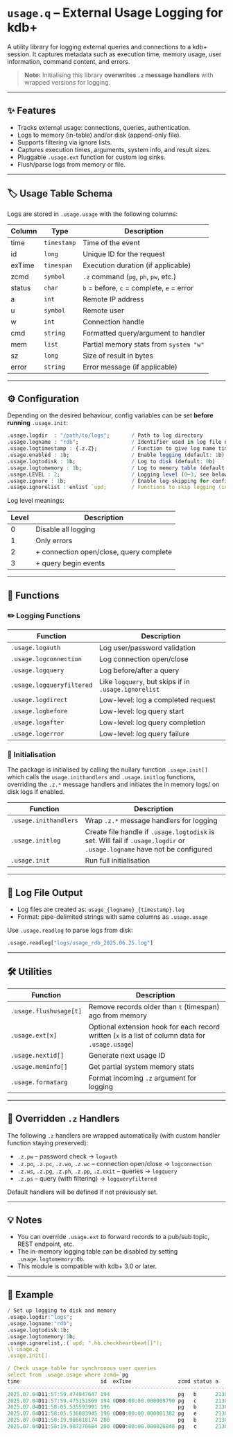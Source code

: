 # `usage.q` – External Usage Logging for kdb+

A utility library for logging external queries and connections to a kdb+ session. It captures metadata such as execution time, memory usage, user information, command content, and errors.

> **Note:** Initialising this library **overwrites `.z` message handlers** with wrapped versions for logging.

---

## :sparkles: Features

- Tracks external usage: connections, queries, authentication.
- Logs to memory (in-table) and/or disk (append-only file).
- Supports filtering via ignore lists.
- Captures execution times, arguments, system info, and result sizes.
- Pluggable `.usage.ext` function for custom log sinks.
- Flush/parse logs from memory or file.

---

## :label: Usage Table Schema

Logs are stored in `.usage.usage` with the following columns:

| Column   | Type      | Description                               |
|----------|-----------|-------------------------------------------|
| time     | `timestamp` | Time of the event                       |
| id       | `long`     | Unique ID for the request                |
| exTime   | `timespan` | Execution duration (if applicable)       |
| zcmd     | `symbol`   | `.z` command (`pg`, `ph`, `pw`, etc.)    |
| status   | `char`     | `b` = before, `c` = complete, `e` = error |
| a        | `int`      | Remote IP address                        |
| u        | `symbol`   | Remote user                              |
| w        | `int`      | Connection handle                        |
| cmd      | `string`   | Formatted query/argument to handler      |
| mem      | `list`     | Partial memory stats from `system "w"`   |
| sz       | `long`     | Size of result in bytes                  |
| error    | `string`   | Error message (if applicable)            |

---

## :gear: Configuration

Depending on the desired behaviour, config variables can be set **before running** `.usage.init`:

```q
.usage.logdir  : "/path/to/logs";       / Path to log directory
.usage.logname : "rdb";                 / Identifier used in log file name: usage_{logname}_{timestamp}.log
.usage.logtimestamp : {.z.Z};           / Function to give log name timestamp suffix (default: {[] :.z.D;})
.usage.enabled : 1b;                    / Enable logging (default: 1b)
.usage.logtodisk : 1b;                  / Log to disk (default: 0b)
.usage.logtomemory : 1b;                / Log to memory table (default: 1b)
.usage.LEVEL : 2;                       / Logging level (0–3, see below) (default: 3)
.usage.ignore : 1b;                     / Enable log-skipping for configured functions (default: 1b)
.usage.ignorelist : enlist `upd;        / Functions to skip logging (in .z.ps only)
```

Log level meanings:

| Level | Description                                     |
|-------|-------------------------------------------------|
| 0     | Disable all logging                             |
| 1     | Only errors                                     |
| 2     | + connection open/close, query complete         |
| 3     | + query begin events                            |

---

## :wrench: Functions

### :pencil2: Logging Functions

| Function                  | Description                                          |
|---------------------------|------------------------------------------------------|
| `.usage.logauth`          | Log user/password validation                         |
| `.usage.logconnection`    | Log connection open/close                            |
| `.usage.logquery`         | Log before/after a query                             |
| `.usage.logqueryfiltered` | Like `logquery`, but skips if in `.usage.ignorelist` |
| `.usage.logdirect`        | Low-level: log a completed request                   |
| `.usage.logbefore`        | Low-level: log query start                           |
| `.usage.logafter`         | Low-level: log query completion                      |
| `.usage.logerror`         | Low-level: log query failure                         |

### :rocket: Initialisation

The package is initialised by calling the nullary function `.usage.init[]` which calls the `usage.inithandlers` and `.usage.initlog` functions, overriding the `.z.*` message handlers 
and initiates the in memory logs/ on disk logs if enabled.

| Function              | Description                                                                                                              |
|-----------------------|--------------------------------------------------------------------------------------------------------------------------|
| `.usage.inithandlers` | Wrap `.z.*` message handlers for logging                                                                                 |
| `.usage.initlog`      | Create file handle if `.usage.logtodisk` is set. Will fail if `.usage.logdir` or `.usage.logname` have not be configured |
| `.usage.init`         | Run full initialisation                                                                                                  |


---

## :memo: Log File Output

- Log files are created as: `usage_{logname}_{timestamp}.log`
- Format: pipe-delimited strings with same columns as `.usage.usage`

Use `.usage.readlog` to parse logs from disk:

```q
.usage.readlog["logs/usage_rdb_2025.06.25.log"]
```

---

## :hammer_and_wrench: Utilities

| Function               | Description                                                                                       |
|------------------------|---------------------------------------------------------------------------------------------------|
| `.usage.flushusage[t]` | Remove records older than `t` (timespan) ago from memory                                          |
| `.usage.ext[x]`        | Optional extension hook for each record written (`x` is a list of column data for `.usage.usage`) |
| `.usage.nextid[]`      | Generate next usage ID                                                                            |
| `.usage.meminfo[]`     | Get partial system memory stats                                                                   |
| `.usage.formatarg`     | Format incoming `.z` argument for logging                                                         |

---

## :arrows_counterclockwise: Overridden `.z` Handlers

The following `.z` handlers are wrapped automatically (with custom handler function staying preserved):

- `.z.pw` – password check → `logauth`
- `.z.po`, `.z.pc`, `.z.wo`, `.z.wc` – connection open/close → `logconnection`
- `.z.ws`, `.z.pg`, `.z.ph`, `.z.pp`, `.z.exit` – queries → `logquery`
- `.z.ps` – query (with filtering) → `logqueryfiltered`

Default handlers will be defined if not previously set.

---

## :bulb: Notes

- You can override `.usage.ext` to forward records to a pub/sub topic, REST endpoint, etc.
- The in-memory logging table can be disabled by setting `.usage.logtomemory:0b`.
- This module is compatible with kdb+ 3.0 or later.

---

## :test_tube: Example

```q
/ Set up logging to disk and memory
.usage.logdir:"logs";
.usage.logname:"rdb";
.usage.logtodisk:1b;
.usage.logtomemory:1b;
.usage.ignorelist,:(`upd; ".hb.checkheartbeat[]");
\l usage.q
.usage.init[]

/ Check usage table for synchronous user queries
select from .usage.usage where zcmd=`pg
time                          id  exTime               zcmd status a          u     w  cmd                                                                   mem                           sz  error
-----------------------------------------------------------------------------------------------------------------------------------------------------------------------------------------------------
2025.07.04D11:57:59.474947647 194                      pg   b      2130706433 kdbNoob 14 "tables[]"                                                            8273600 67108864 67108864 0 0     ""
2025.07.04D11:57:59.475151569 194 0D00:00:00.000009790 pg   c      2130706433 kdbNoob 14 "tables[]"                                                            8274560 67108864 67108864 0 0 71  ""
2025.07.04D11:58:05.535593991 196                      pg   b      2130706433 kdbNoob 14 "select from quote where sym in (\"AAPL\";\"MSFT\"), time>.z.p-00:05" 8274912 67108864 67108864 0 0     ""
2025.07.04D11:58:05.536083945 196 0D00:00:00.000001382 pg   e      2130706433 kdbNoob 14 "select from quote where sym in (\"AAPL\";\"MSFT\"), time>.z.p-00:05" 8275440 67108864 67108864 0 0     "type"
2025.07.04D11:58:19.986818174 200                      pg   b      2130706433 kdbNoob 14 "select from quote where sym in `AAPL`MSFT, time>.z.p-00:05"          8277664 67108864 67108864 0 0     ""
2025.07.04D11:58:19.987270684 200 0D00:00:00.000026848 pg   c      2130706433 kdbNoob 14 "select from quote where sym in `AAPL`MSFT, time>.z.p-00:05"          8278208 67108864 67108864 0 0 118 ""
```
